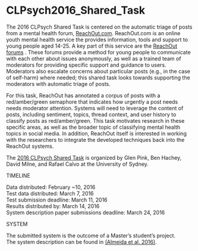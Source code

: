 # CLPsych2016_Shared_Task

The 2016 CLPsych Shared Task is centered on the automatic triage of posts from a mental health forum, [ReachOut.com](http://au.reachout.com/). ReachOut.com is an online youth mental health service the provides information, tools and support to young people aged 14-25. A key part of this service are the [ReachOut forums](http://forums.au.reachout.com/) . These forums provide a method for young people to communicate with each other about issues anonymously, as well as a trained team of moderators for providing specific support and guidance to users. Moderators also escalate concerns about particular posts (e.g., in the case of self-harm) where needed; this shared task looks towards supporting the moderators with automatic triage of posts.

For this task, ReachOut has annotated a corpus of posts with a red/amber/green semaphore that indicates how urgently a post needs needs moderator attention. Systems will need to leverage the content of posts, including sentiment, topics, thread context, and user history to classify posts as red/amber/green. This task motivates research in these specific areas, as well as the broader topic of classifying mental health topics in social media. In addition, ReachOut itself is interested in working with the researchers to integrate the developed techniques back into the ReachOut systems.

The [2016 CLPsych Shared Task](http://clpsych.org/shared-task-2016/) is organized by Glen Pink, Ben Hachey, David Milne, and Rafael Calvo at the University of Sydney.



TIMELINE

Data distributed: February ~10, 2016  
Test data distributed: March 7, 2016  
Test submission deadline: March 11, 2016  
Results distributed by: March 14, 2016  
System description paper submissions deadline: March 24, 2016  


SYSTEM

The submitted system is the outcome of a  Master’s student’s  project.  
The system description can be found in [(Almeida et al. 2016)](http://labunix.uqam.ca/~meurs_m/publications/clpsych2016.pdf).


